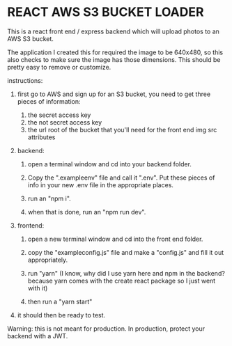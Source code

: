 # REACT AWS S3 BUCKET LOADER

This is a react front end / express backend which will upload photos to an AWS S3 bucket. 

The application I created this for required the image to be 640x480, so this also checks to make sure the image has those dimensions.  This should be pretty easy to remove or customize.

instructions: 
1. first go to AWS and sign up for an S3 bucket, you need to get three pieces of information:
    1. the secret access key
    1. the not secret access key
    1. the url root of the bucket that you'll need for the front end img src attributes

1. backend: 
    1. open a terminal window and cd into your backend folder.

    1. Copy the ".exampleenv" file and call it ".env". Put these pieces of info in your new .env file in the appropriate places.  

    1. run an "npm i". 

    1. when that is done, run an "npm run dev".

1. frontend:
    1. open a new terminal window and cd into the front end folder. 

    1. copy the "exampleconfig.js" file and make a "config.js" and fill it out appropriately. 

    1. run "yarn" (I know, why did I use yarn here and npm in the backend? because yarn comes with the create react package so I just went with it)

    1. then run a "yarn start"

1. it should then be ready to test.

Warning:  this is not meant for production.  In production, protect your backend with a JWT.

